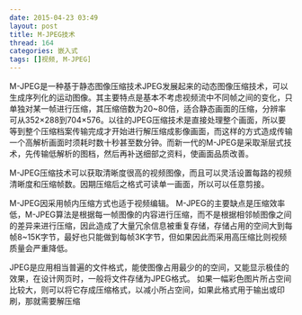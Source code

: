 ```yaml
---
date: 2015-04-23 03:49
layout: post
title: M-JPEG技术
thread: 164
categories: 嵌入式
tags: []视频, M-JPEG]
---
```



M-JPEG是一种基于静态图像压缩技术JPEG发展起来的动态图像压缩技术，可以生成序列化的运动图像。其主要特点是基本不考虑视频流中不同帧之间的变化，只单独对某一帧进行压缩，其压缩倍数为20~80倍，适合静态画面的压缩，分辨率可从352×288到704×576。以往的JPEG压缩技术是直接处理整个画面，所以要等到整个压缩档案传输完成才开始进行解压缩成影像画面，而这样的方式造成传输一个高解析画面时须耗时数十秒甚至数分钟。而新一代的M-JPEG是采取渐层式技术，先传输低解析的图档，然后再补送细部之资料，使画面品质改善。
<!---more--->

M-JPEG压缩技术可以获取清晰度很高的视频图像，而且可以灵活设置每路的视频清晰度和压缩帧数。因期压缩后之格式可读单一画面，所以可以任意剪接。

M-JPEG因采用帧内压缩方式也适于视频编辑。 M-JPEG的主要缺点是压缩效率低，M-JPEG算法是根据每一帧图像的内容进行压缩，而不是根据相邻帧图像之间的差异来进行压缩，因此造成了大量冗余信息被重复存储，存储占用的空间大到每帧8~15K字节，最好也只能做到每帧3K字节，但如果因此而采用高压缩比则视频质量会严重降低。

JPEG是应用相当普遍的文件格式，能使图像占用最少的的空间，又能显示极佳的效果，在设计网页时，一般将文件存储为JPEG格式。 如果一幅彩色图片所占空间比较大，则可以将它存成压缩格式，以减小所占空间，如果此格式用于输出或印刷，那就需要解压缩

